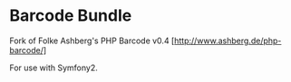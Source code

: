 Barcode Bundle
==============

Fork of Folke Ashberg's PHP Barcode v0.4 [http://www.ashberg.de/php-barcode/]

For use with Symfony2.

